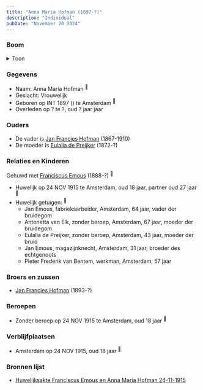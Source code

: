 ```yaml
---
title: "Anna Maria Hofman (1897-?)"
description: "Individual"
pubDate: "November 20 2024"
---
```


### Boom
<details><summary>Toon</summary>

![test](https://www.plantuml.com/plantuml/svg/dPDDJzj048Rl-oj6S6XxGBBZO2TH5238Ra4j81LwZSRsa6oz7zRkMb64yj_Pn0P75GBKssfsPlPvtvazjmwDQwHWjkAgHeCISYogfT6DAY-rq0QSGMNz5Id7LhmaABWf1BLdahNRW2IPax5jo3eofDsc9dRGjH1eBJmn09XhKvAvN_6YKcJjT2gHgzaC8hPbx0lSxP-ohAqukaO5cKSeE5dueHybgYD02rT1C1Z60CTfb9rcSz_wwP6JABSmdUIORnQvTaxGP0Q30B9q3k4eJk2xGMpM1wcsQeHOe2eNXT7MvjeZ-PeeXDlBUmZ7OG0NSYUfHEdvEgYq4IWuWfTxPuZ_hSYyGYL33vNDqoYDte4AXt3zyDD39GFuxNHT-opVvsEoCpZhEQQJDPKbLykTpBX57eq7UvOi289n3CU2BrTkGqBejUVPiiwuavCkWtNGVQ2hz87zLSnUdhjG2k4N6g_ydqaaCRpEyMFnLpTxpWI-VZjmzvFINs3QfR15Oo6Lkh4zI_APhMWPHgF_OdZB_Y7StFxPRSnfRt_ojlr9Rt_2EkG-mCv9bVvFFWC0)
</details>

### Gegevens
- Naam: Anna Maria Hofman <sup><a href="../s00459/" style="text-decoration:none" title="Huwelijksakte Franciscus Emous en Anna Maria Hofman 24-11-1915 ">:link:</a></sup>
- Geslacht: Vrouwelijk
- Geboren op INT 1897 () te Amsterdam <sup><a href="../s00459/" style="text-decoration:none" title="Huwelijksakte Franciscus Emous en Anna Maria Hofman 24-11-1915 ">:link:</a></sup>
- Overleden op ? te ?, oud ? jaar jaar 

### Ouders
- De vader is [Jan Francies Hofman](../i00246/) (1867-1910)
- De moeder is [Eulalia de Preijker](../i00274/) (1872-?)

### Relaties en Kinderen

Gehuwd met [Franciscus Emous](../i00277/) (1888-?) <sup><a href="../s00459/" style="text-decoration:none" title="Huwelijksakte Franciscus Emous en Anna Maria Hofman 24-11-1915 ">:link:</a></sup>
- Huwelijk op 24 NOV 1915 te Amsterdam, oud 18 jaar, partner oud 27 jaar <sup><a href="../s00459/" style="text-decoration:none" title="Huwelijksakte Franciscus Emous en Anna Maria Hofman 24-11-1915 ">:link:</a></sup>
- Huwelijk getuigen:  <sup><a href="../s00459/" style="text-decoration:none" title="Huwelijksakte Franciscus Emous en Anna Maria Hofman 24-11-1915 ">:link:</a></sup>
  - Jan Emous, fabrieksarbeider, Amsterdam, 64 jaar, vader der bruidegom
  - Antonetta van Elk, zonder beroep, Amsterdam, 67 jaar, moeder der bruidegom
  - Eulalia de Preijker, zonder beroep, Amsterdam, 43 jaar, moeder der bruid
  - Jan Emous, magazijnknecht, Amsterdam, 31 jaar, broeder des echtgenoots
  - Pieter Frederik van Bentem, werkman, Amsterdam, 57 jaar

### Broers en zussen
- [Jan Francies Hofman](../i00275/) (1893-?)

### Beroepen
- Zonder beroep op 24 NOV 1915 te Amsterdam, oud 18 jaar <sup><a href="../s00459/" style="text-decoration:none" title="Huwelijksakte Franciscus Emous en Anna Maria Hofman 24-11-1915 ">:link:</a></sup>

### Verblijfplaatsen
- Amsterdam  op 24 NOV 1915, oud 18 jaar  <sup><a href="../s00459/" style="text-decoration:none" title="Huwelijksakte Franciscus Emous en Anna Maria Hofman 24-11-1915 ">:link:</a></sup>

### Bronnen lijst
- [Huwelijksakte Franciscus Emous en Anna Maria Hofman 24-11-1915 ](../s00459/)